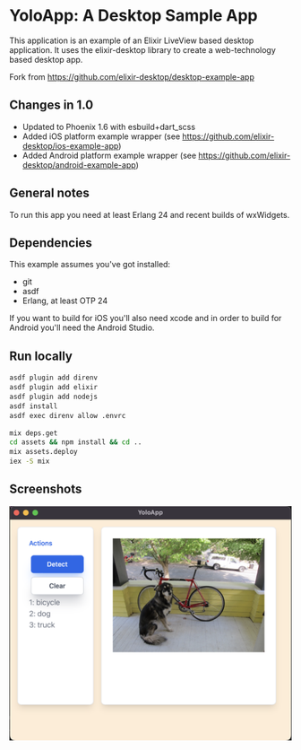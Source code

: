 # YoloApp: A Desktop Sample App

This application is an example of an Elixir LiveView based desktop application.
It uses the elixir-desktop library to create a web-technology based desktop app.

Fork from <https://github.com/elixir-desktop/desktop-example-app>

## Changes in 1.0

- Updated to Phoenix 1.6 with esbuild+dart_scss
- Added iOS platform example wrapper (see https://github.com/elixir-desktop/ios-example-app)
- Added Android platform example wrapper (see https://github.com/elixir-desktop/android-example-app)

## General notes

To run this app you need at least Erlang 24 and recent builds of wxWidgets.

## Dependencies

This example assumes you've got installed:

- git
- asdf
- Erlang, at least OTP 24

If you want to build for iOS you'll also need xcode and in order to build for Android you'll need the
Android Studio.

## Run locally

```bash
asdf plugin add direnv
asdf plugin add elixir
asdf plugin add nodejs
asdf install
asdf exec direnv allow .envrc
```

```bash
mix deps.get
cd assets && npm install && cd ..
mix assets.deploy
iex -S mix
```

## Screenshots

![yolo](/nodeploy/yolo.png?raw=true)
